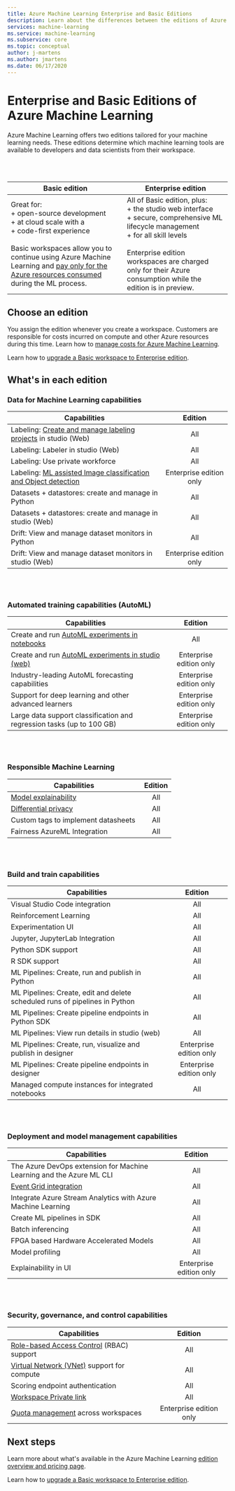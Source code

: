 ```yaml
---
title: Azure Machine Learning Enterprise and Basic Editions
description: Learn about the differences between the editions of Azure Machine Learning.
services: machine-learning
ms.service: machine-learning
ms.subservice: core
ms.topic: conceptual
author: j-martens
ms.author: jmartens
ms.date: 06/17/2020
---
```


# Enterprise and Basic Editions of Azure Machine Learning 

Azure Machine Learning offers two editions tailored for your machine learning needs. These editions determine which machine learning tools are available to developers and data scientists from their workspace.

<br/>
<br/>

| Basic edition | Enterprise edition                 |
|------------------------------------------------------------------------------------|-----------|
|Great for: <br/>+ open-source development <br/>+ at cloud scale with a<br/>+ code-first experience <br/><br/>Basic workspaces allow you to continue using Azure Machine Learning and [pay only for the Azure resources consumed](concept-plan-manage-cost.md) during the ML process. |All of Basic edition, plus:<br/>+ the studio web interface <br/>+ secure, comprehensive ML lifecycle management <br/>+ for all skill levels<br/><br/>Enterprise edition workspaces are charged only for their Azure consumption while the edition is in preview. |

## Choose an edition

You assign the edition whenever you create a workspace. Customers are responsible for costs incurred on compute and other Azure resources during this time. Learn how to [manage costs for Azure Machine Learning](concept-plan-manage-cost.md).

Learn how to [upgrade a Basic workspace to Enterprise edition](how-to-manage-workspace.md#upgrade). 

## What's in each edition

### Data for Machine Learning capabilities  

| Capabilities                     | Edition                 |
|------------------------------------------------------------------------------------|:-----------:|
| Labeling: [Create and manage labeling projects](tutorial-labeling.md) in studio (Web)                                                | All                     |
| Labeling: Labeler in studio (Web)                                    | All                     |
| Labeling: Use private workforce                               | All                     |
| Labeling: [ML assisted Image classification and Object detection](how-to-label-images.md)                  | Enterprise edition only |
| Datasets + datastores: create and manage in Python                       | All                     |
| Datasets + datastores: create and manage in studio (Web)                         | All                     |
| Drift: View and manage dataset monitors in Python                           | All                     |
| Drift: View and manage dataset monitors in studio (Web)                            | Enterprise edition only |


<br/>
<br/>

### Automated training capabilities (AutoML)

| Capabilities    | Edition                 |
|------------------------------------------------------------------------------------|:-----------:|
| Create and run [AutoML experiments in notebooks](how-to-configure-auto-train.md)               | All                     |
| Create and run  [AutoML experiments in studio (web)](how-to-use-automated-ml-for-ml-models.md)   | Enterprise edition only |
| Industry-leading AutoML forecasting capabilities             | Enterprise edition only |
| Support for deep learning and other advanced learners | Enterprise edition only |
| Large data support classification and regression tasks (up to 100 GB)                     | Enterprise edition only |


<br/>
<br/>

### Responsible Machine Learning

| Capabilities    | Edition                 |
|------------------------------------------------------------------------------------|:-----------:|
| [Model explainability](how-to-machine-learning-interpretability-automl.md)                                              | All                     |
| [Differential privacy](how-to-differential-privacy.md)                          | All                     |
| Custom tags to implement datasheets     | All                     |
| Fairness AzureML Integration                                      | All                     |

<br/>
<br/>


### Build and train capabilities

| Capabilities    | Edition                 |
|------------------------------------------------------------------------------------|:-----------:|
| Visual Studio Code integration                                                     | All                     |
| Reinforcement Learning                                                             | All                     |
| Experimentation UI                                                                 | All                     |
| Jupyter, JupyterLab Integration                                                    | All                     |
| Python SDK support                                                                 | All                     |
| R SDK support                                                                      | All                     |
| ML Pipelines: Create, run and publish  in Python                           | All                     |
| ML Pipelines: Create, edit and delete scheduled runs of pipelines in Python| All                     |
| ML Pipelines: Create pipeline endpoints in Python SDK                                   | All                     |
| ML Pipelines: View run details in studio (web)                                              | All                     |
| ML Pipelines: Create, run, visualize and publish in designer                  | Enterprise edition only |
| ML Pipelines: Create pipeline endpoints in designer | Enterprise edition only |
| Managed compute instances for integrated notebooks                                 | All                     |


<br/>
<br/>

### Deployment and model management capabilities

| Capabilities                            | Edition                 |
|------------------------------------------------------------------------------------|:-----------:|
| The Azure DevOps extension for Machine Learning and the Azure ML CLI                 | All                     |
| [Event Grid integration](how-to-use-event-grid.md)                                                             | All                     |
| Integrate Azure Stream Analytics with Azure Machine Learning                       | All                     |
| Create ML pipelines in SDK                                                         | All                     |
| Batch inferencing                                                                  | All                     |
| FPGA based Hardware Accelerated Models                                             | All                     |
| Model profiling                                                                    | All                     |
| Explainability in UI                                                               | Enterprise edition only |

<br/>
<br/>

### Security, governance, and control capabilities

| Capabilities     | Edition                 |
|------------------------------------------------------------------------------------|:-----------:|
| [Role-based Access Control](how-to-assign-roles.md) (RBAC) support                                           | All                     |
| [Virtual Network (VNet)](how-to-enable-virtual-network.md) support for compute                                         | All                     |
| Scoring endpoint authentication                                                    | All                     |
| [Workspace Private link](how-to-configure-private-link.md)                                                            | All                     |
| [Quota management](how-to-manage-quotas.md) across workspaces                                                 | Enterprise edition only |

## Next steps

Learn more about what's available in the Azure Machine Learning [edition overview and pricing page](https://azure.microsoft.com/pricing/details/machine-learning/). 

Learn how to [upgrade a Basic workspace to Enterprise edition](how-to-manage-workspace.md#upgrade). 
